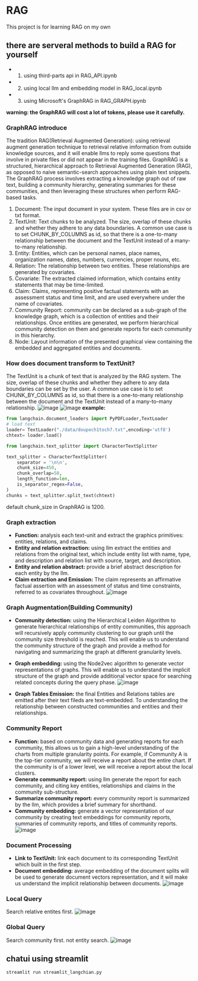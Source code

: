 # RAG

This project is for learning RAG on my own 

## there are serveral methods to build a RAG for yourself
- 1. using third-parts api in RAG_API.ipynb
- 2. using local llm and embedding model in RAG_local.ipynb
- 3. using Microsoft's GraphRAG in RAG_GRAPH.ipynb

<b>warning: the GraphRAG will cost a lot of tokens, please use it carefully.</b>


### GraphRAG introduce
The tradition RAG(Retrieval Augmented Generation): using retrieval augment generation technique to retrieval relative imformation from outside knowledge sources, and it will enable llms to reply some questions that involve in private files or did not appear in the training files.
GraphRAG is a structured, hierarchical approach to Retrieval Augmented Generation (RAG), as opposed to naive semantic-search approaches using plain text snippets. The GraphRAG process involves extracting a knowledge graph out of raw text, building a community hierarchy, generating summaries for these communities, and then leveraging these structures when perform RAG-based tasks.
1. Document: The input document in your system. These files are in csv or txt format.
2. TextUnit: Text chunks to be analyzed. The size, overlap of these chunks and whether they adhere to any data boundaries. A common use case is to set CHUNK_BY_COLUMNS as id, so that there is a one-to-many relationship between the document and the TextUnit instead of a many-to-many relationship.
3. Entity: Entities, which can be personal names, place names, organization names, dates, numbers, currencies, proper nouns, etc.
4. Relation: The relationship between two entities. These relationships are generated by covariates.
5. Covariate: The extracted claimed information, which contains entity statements that may be time-limited.
6. Claim: Claims, representing positive factual statements with an assessment status and time limit, and are used everywhere under the name of covariates.
7. Community Report: community can be declared as a sub-graph of the knowledge graph, which is a collection of entities and their relationships. Once entities are generated, we perform hierarchical community detection on them and generate reports for each community in this hierarchy.
8. Node: Layout information of the presented graphical view containing the embedded and aggregated entities and documents. 

### How does document transform to TextUnit?
The TextUnit is a chunk of text that is analyzed by the RAG system. The size, overlap of these chunks and whether they adhere to any data boundaries can be set by the user. A common use case is to set CHUNK_BY_COLUMNS as id, so that there is a one-to-many relationship between the document and the TextUnit instead of a many-to-many relationship.
![image](https://github.com/smart-James/RAG/blob/main/image/textunits.png)
![image](https://github.com/smart-James/RAG/blob/main/image/chunk_size.png)
<b>example:</b>

```python
from langchain.document_loaders import PyPDFLoader,TextLoader
# load text
loader= TextLoader("./data/doupoch1toch7.txt",encoding='utf8')
chtext= loader.load()

from langchain.text_splitter import CharacterTextSplitter

text_splitter = CharacterTextSplitter(
    separator = '\n\n',
    chunk_size=450,
    chunk_overlap=50,
    length_function=len,
    is_separator_regex=False,
)
chunks = text_splitter.split_text(chtext)
```
default chunk_size in GraphRAG is 1200.

### Graph extraction
- <b>Function:</b> analysis each text-unit and extract the graphics primitives: entities, relations, and claims.
- <b>Entity and relation extraction:</b> using llm extract the entities and relations from the original text, which include entity list with name, type, and description and relation list with source, target, and description.
- <b>Entity and relation abstract:</b> provide a brief abstract description for each entity by the llm.
- <b>Claim extraction and Emission:</b> The claim represents an affirmative factual assertion with an assessment of status and time constraints, referred to as covariates throughout.
![image](https://github.com/smart-James/RAG/blob/main/image/graph_extraction.png)

### Graph Augmentation(Building Community)
- <b>Community detection:</b> using the Hierarchical Leiden Algorithm to generate hierarchical relationships of entity communities, this approach will recursively apply community clustering to our graph until the community size threshold is reached. This will enable us to understand the community structure of the graph and provide a method for navigating and summarizing the graph at different granularity levels.
- <b>Graph embedding:</b> using the Node2vec algorithm to generate vector representations of graphs. This will enable us to understand the implicit structure of the graph and provide additional vector space for searching related concepts during the query phase.
![image](https://github.com/smart-James/RAG/blob/main/image/graph_augmentation.png)

- <b>Graph Tables Emission:</b> the final Entities and Relations tables are emitted after their text fileds are text-embedded. To understanding the relationship between constructed communities and entities and their relationships.

### Community Report
- <b>Function:</b> based on community data and generating reports for each community, this allows us to gain a high-level understanding of the charts from multiple granularity points. For example, if Community A is the top-tier community, we will receive a report about the entire chart. If the community is of a lower level, we will receive a report about the local clusters.
- <b>Generate community report:</b> using llm generate the report for each community, and citing key entities, relationships and claims in the community sub-structure.
- <b>Summarize community report:</b> every community report is summarized by the llm, which provides a brief summary for shorthand.
- <b>Community embedding:</b> generate a vector representation of our community by creating text embeddings for community reports, summaries of community reports, and titles of community reports.
![image](https://github.com/smart-James/RAG/blob/main/image/community_report.png)

### Document Processing
- <b>Link to TextUnit:</b> link each document to its corresponding TextUnit which built in the first step.
- <b>Document embedding:</b> average embedding of the document splits will be used to generate document vectors representation, and it will make us understand the implicit relationship between documents.
![image](https://github.com/smart-James/RAG/blob/main/image/document_processing.png)

### Local Query
Search relative entites first.
![image](https://github.com/smart-James/RAG/blob/main/image/local_query.png)
### Global Query
Search community first. not entity search.
![image](https://github.com/smart-James/RAG/blob/main/image/global_query.png)

## chatui using streamlit
```
streamlit run streamlit_langchian.py
```
